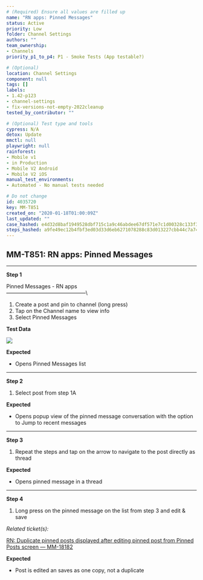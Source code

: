 ```yaml
---
# (Required) Ensure all values are filled up
name: "RN apps: Pinned Messages"
status: Active
priority: Low
folder: Channel Settings
authors: ""
team_ownership: 
- Channels
priority_p1_to_p4: P1 - Smoke Tests (App testable?)

# (Optional)
location: Channel Settings
component: null
tags: []
labels: 
- 1.42-p123
- channel-settings
- fix-versions-not-empty-2022cleanup
tested_by_contributor: ""

# (Optional) Test type and tools
cypress: N/A
detox: Update
mmctl: null
playwright: null
rainforest: 
- Mobile v1
- in Production
- Mobile V2 Android
- Mobile V2 iOS
manual_test_environments: 
- Automated - No manual tests needed

# Do not change
id: 4035720
key: MM-T851
created_on: "2020-01-18T01:00:09Z"
last_updated: ""
case_hashed: e4d32d8baf1949528dbf715c1a9c46abdee67df571e7c1d00328c133f3e6fd70e413bdd3762b427d45dc75464d9c9b0a
steps_hashed: a9fe49ec12b4fbf3ed03d33d6eb6271078288c83d013227cbb44c7a748a60e2904c2b3750116473445b7c59fc029b90b
---
```


<!-- (Auto-generated) Based on frontmatter's "key" and "name" -->

## MM-T851: RN apps: Pinned Messages

---

**Step 1**

Pinned Messages - RN apps\
––––––––––––––––––––––––––––––\\

1. Create a post and pin to channel (long press)
2. Tap on the Channel name to view info
3. Select Pinned Messages

**Test Data**

![](https://cloudfront.tm4j.smartbear.com/tenant/ad722c15-e2a6-3788-82f3-92f99221f446/project/10302/embedded-f3277290f945470c4add5d21ef3dc7ca7b74388fc7152bfb6b99ae58c66a95a8-1597344618125-1597344618125.png)

**Expected**

- Opens Pinned Messages list

---

**Step 2**

1. Select post from step 1A

**Expected**

- Opens popup view of the pinned message conversation with the option to Jump to recent messages

---

**Step 3**

1. Repeat the steps and tap on the arrow to navigate to the post directly as thread

**Expected**

- Opens pinned message in a thread

---

**Step 4**

1. Long press on the pinned message on the list from step 3 and edit & save

_Related ticket(s):_

[RN: Duplicate pinned posts displayed after editing pinned post from Pinned Posts screen — MM-18182](https://mattermost.atlassian.net/browse/MM-18182)

**Expected**

- Post is edited an saves as one copy, not a duplicate
